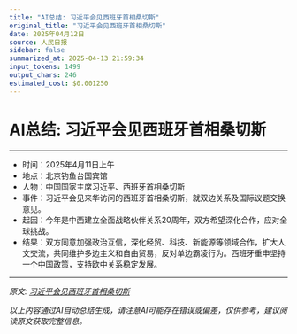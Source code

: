 ```yaml
---
title: "AI总结: 习近平会见西班牙首相桑切斯"
original_title: "习近平会见西班牙首相桑切斯"
date: 2025年04月12日
source: 人民日报
sidebar: false
summarized_at: 2025-04-13 21:59:34
input_tokens: 1499
output_chars: 246
estimated_cost: $0.001250
---
```


# AI总结: 习近平会见西班牙首相桑切斯

---
- 时间：2025年4月11日上午  
- 地点：北京钓鱼台国宾馆  
- 人物：中国国家主席习近平、西班牙首相桑切斯  
- 事件：习近平会见来华访问的西班牙首相桑切斯，就双边关系及国际议题交换意见。  
- 起因：今年是中西建立全面战略伙伴关系20周年，双方希望深化合作，应对全球挑战。  
- 结果：双方同意加强政治互信，深化经贸、科技、新能源等领域合作，扩大人文交流，共同维护多边主义和自由贸易，反对单边霸凌行为。西班牙重申坚持一个中国政策，支持欧中关系稳定发展。  
---

*原文: [习近平会见西班牙首相桑切斯](20250412-0101.md)*

*以上内容通过AI自动总结生成，请注意AI可能存在错误或偏差，仅供参考，建议阅读原文获取完整信息。*